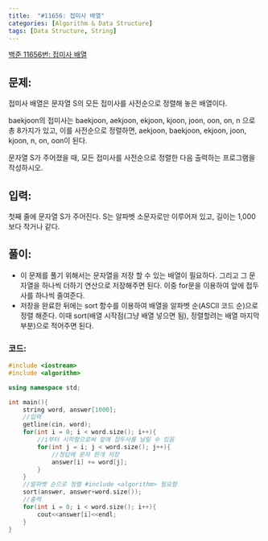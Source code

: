 ```yaml
---
title:  "#11656: 접미사 배열"
categories: [Algorithm & Data Structure]
tags: [Data Structure, String]
---
```


[백준 11656번: 접미사 배열](https://www.acmicpc.net/problem/11656)

## 문제:

접미사 배열은 문자열 S의 모든 접미사를 사전순으로 정렬해 놓은 배열이다.

baekjoon의 접미사는 baekjoon, aekjoon, ekjoon, kjoon, joon, oon, on, n 으로 총 8가지가 있고, 이를 사전순으로 정렬하면, aekjoon, baekjoon, ekjoon, joon, kjoon, n, on, oon이 된다.

문자열 S가 주어졌을 때, 모든 접미사를 사전순으로 정렬한 다음 출력하는 프로그램을 작성하시오.

## 입력:

첫째 줄에 문자열 S가 주어진다. S는 알파벳 소문자로만 이루어져 있고, 길이는 1,000보다 작거나 같다.

## 풀이:

- 이 문제를 풀기 위해서는 문자열을 저장 할 수 있는 배열이 필요하다. 그리고 그 문자열을 하나씩 더하기 연산으로 저장해주면 된다. 이중 for문을 이용하여 앞에 접두사를 하나씩 줄여준다.
- 저장을 완료한 뒤에는 sort 함수를 이용하여 배열을 알파벳 순(ASCII 코드 순)으로 정렬 해준다. 이때 sort(배열 시작점(그냥 배열 넣으면 됨), 정렬할려는 배열 마지막 부분)으로 적어주면 된다.

### 코드:

```cpp
#include <iostream>
#include <algorithm>

using namespace std;

int main(){
	string word, answer[1000];
	//입력 
	getline(cin, word);
	for(int i = 0; i < word.size(); i++){
		//i부터 시작함으로써 앞에 접두사를 날릴 수 있음 
		for(int j = i; j < word.size(); j++){
			//정답에 문자 한개 저장 
			answer[i] += word[j];
		}
	}
	//알파벳 순으로 정렬 #include <algorithm> 필요함 
	sort(answer, answer+word.size());
	//출력
	for(int i = 0; i < word.size(); i++){
		cout<<answer[i]<<endl;
	}
}
```
